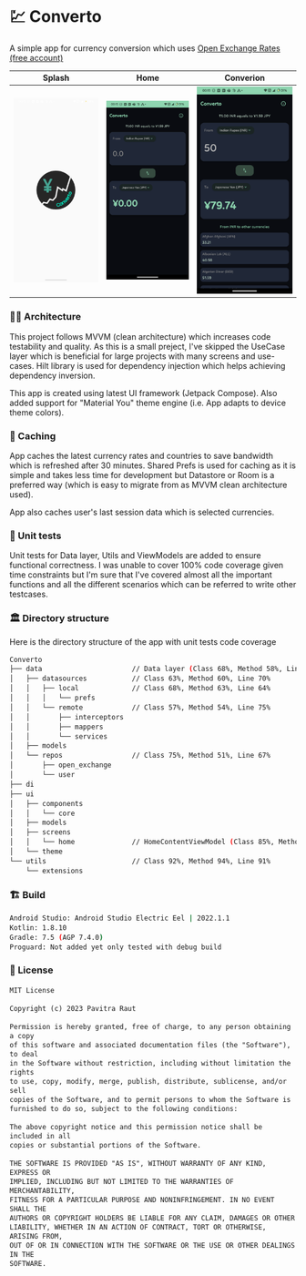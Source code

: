 # 💹 Converto
A simple app for currency conversion which uses [Open Exchange Rates (free account)](https://openexchangerates.org/)

| Splash | Home | Converion |
|--------|------|-----------|
| ![Splash](media/app_logo_splash.png) | ![Home](media/home_initial.png) | ![Conversion](media/home_with_data.png) |

### 👷‍♂️ Architecture 
This project follows MVVM (clean architecture) which increases code testability and quality. As this is a small preject, I've skipped the UseCase layer which is beneficial for large projects with many screens and use-cases. Hilt library is used for dependency injection which helps achieving dependency inversion.

This app is created using latest UI framework (Jetpack Compose). Also added support for "Material You" theme engine (i.e. App adapts to device theme colors).

### 📝 Caching
App caches the latest currency rates and countries to save bandwidth which is refreshed after 30 minutes. Shared Prefs is used for caching as it is simple and takes less time for development but Datastore or Room is a preferred way (which is easy to migrate from as MVVM clean architecture used).

App also caches user's last session data which is selected currencies.

### 🧪 Unit tests 
Unit tests for Data layer, Utils and ViewModels are added to ensure functional correctness. I was unable to cover 100% code coverage given time constraints but I'm sure that I've covered almost all the important functions and all the different scenarios which can be referred to write other testcases.

### 🏛️ Directory structure 
Here is the directory structure of the app with unit tests code coverage

```bash
Converto
├── data                      // Data layer (Class 68%, Method 58%, Line 71%)
│   ├── datasources           // Class 63%, Method 60%, Line 70%
│   │   ├── local             // Class 68%, Method 63%, Line 64%
│   │   │   └── prefs
│   │   └── remote            // Class 57%, Method 54%, Line 75%
│   │       ├── interceptors
│   │       ├── mappers
│   │       └── services
│   ├── models
│   └── repos                 // Class 75%, Method 51%, Line 67%
│       ├── open_exchange
│       └── user             
├── di
├── ui
│   ├── components
│   │   └── core
│   ├── models
│   ├── screens
│   │   └── home              // HomeContentViewModel (Class 85%, Method 92%, Line 90%)
│   └── theme
└── utils                     // Class 92%, Method 94%, Line 91%
    └── extensions
```

### 🏗️ Build 
```bash
Android Studio: Android Studio Electric Eel | 2022.1.1
Kotlin: 1.8.10
Gradle: 7.5 (AGP 7.4.0)
Proguard: Not added yet only tested with debug build
```


### 🔖 License

```
MIT License

Copyright (c) 2023 Pavitra Raut

Permission is hereby granted, free of charge, to any person obtaining a copy
of this software and associated documentation files (the "Software"), to deal
in the Software without restriction, including without limitation the rights
to use, copy, modify, merge, publish, distribute, sublicense, and/or sell
copies of the Software, and to permit persons to whom the Software is
furnished to do so, subject to the following conditions:

The above copyright notice and this permission notice shall be included in all
copies or substantial portions of the Software.

THE SOFTWARE IS PROVIDED "AS IS", WITHOUT WARRANTY OF ANY KIND, EXPRESS OR
IMPLIED, INCLUDING BUT NOT LIMITED TO THE WARRANTIES OF MERCHANTABILITY,
FITNESS FOR A PARTICULAR PURPOSE AND NONINFRINGEMENT. IN NO EVENT SHALL THE
AUTHORS OR COPYRIGHT HOLDERS BE LIABLE FOR ANY CLAIM, DAMAGES OR OTHER
LIABILITY, WHETHER IN AN ACTION OF CONTRACT, TORT OR OTHERWISE, ARISING FROM,
OUT OF OR IN CONNECTION WITH THE SOFTWARE OR THE USE OR OTHER DEALINGS IN THE
SOFTWARE.
```
